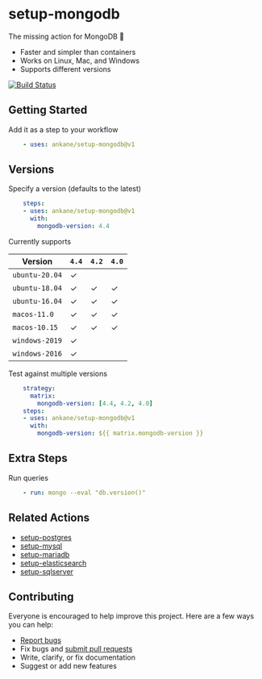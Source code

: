 # setup-mongodb

The missing action for MongoDB :tada:

- Faster and simpler than containers
- Works on Linux, Mac, and Windows
- Supports different versions

[![Build Status](https://github.com/ankane/setup-mongodb/workflows/build/badge.svg?branch=v1)](https://github.com/ankane/setup-mongodb/actions)

## Getting Started

Add it as a step to your workflow

```yml
    - uses: ankane/setup-mongodb@v1
```

## Versions

Specify a version (defaults to the latest)

```yml
    steps:
    - uses: ankane/setup-mongodb@v1
      with:
        mongodb-version: 4.4
```

Currently supports

Version | `4.4` | `4.2` | `4.0`
--- | --- | --- | ---
`ubuntu-20.04` | ✓ | |
`ubuntu-18.04` | ✓ | ✓ | ✓
`ubuntu-16.04` | ✓ | ✓ | ✓ |
`macos-11.0` | ✓ | ✓ | ✓
`macos-10.15` | ✓ | ✓ | ✓
`windows-2019` | ✓ | |
`windows-2016` | ✓ | |

Test against multiple versions

```yml
    strategy:
      matrix:
        mongodb-version: [4.4, 4.2, 4.0]
    steps:
    - uses: ankane/setup-mongodb@v1
      with:
        mongodb-version: ${{ matrix.mongodb-version }}
```

## Extra Steps

Run queries

```yml
    - run: mongo --eval "db.version()"
```

## Related Actions

- [setup-postgres](https://github.com/ankane/setup-postgres)
- [setup-mysql](https://github.com/ankane/setup-mysql)
- [setup-mariadb](https://github.com/ankane/setup-mariadb)
- [setup-elasticsearch](https://github.com/ankane/setup-elasticsearch)
- [setup-sqlserver](https://github.com/ankane/setup-sqlserver)

## Contributing

Everyone is encouraged to help improve this project. Here are a few ways you can help:

- [Report bugs](https://github.com/ankane/setup-mongodb/issues)
- Fix bugs and [submit pull requests](https://github.com/ankane/setup-mongodb/pulls)
- Write, clarify, or fix documentation
- Suggest or add new features
